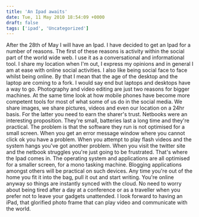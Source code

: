 ```yaml
---
title: 'An Ipad awaits'
date: Tue, 11 May 2010 18:54:09 +0000
draft: false
tags: ['ipad', 'Uncategorized']
---
```


After the 28th of May I will have an Ipad. I have decided to get an Ipad for a number of reasons. The first of these reasons is activity within the social part of the world wide web. I use it as a conversational and informational tool. I share my location when I'm out, I express my opinions and in general I am at ease with online social activities. I also like being social face to face whilst being online. By that I mean that the age of the desktop and the laptop are coming to a fork. I would say end but laptops and desktops have a way to go. Photography and video editing are just two reasons for bigger machines. At the same time look at how mobile phones have become more competent tools for most of what some of us do in the social media. We share images, we share pictures, videos and even our location on a 24hr basis. For the latter you need to earn the sharer's trust. Netbooks were an interesting proposition. They're small, batteries last a long time and they're practical. The problem is that the software they run is not optimised for a small screen. When you get an error message window where you cannot click ok you have a problem. When you attempt to play flash videos and the system hangs you've got another problem. When you visit the twitter site and the netbook struggles you're just going to be frustrated. That's where the Ipad comes in. The operating system and applications are all optimised for a smaller screen, for a mono tasking machine. Blogging applications amongst others will be practical on such devices. Any time you're out of the home you fit it into the bag, pull it out and start writing. You're online anyway so things are instantly synced with the cloud. No need to worry about being tired after a day at a conference or as a traveller when you prefer not to leave your gadgets unattended. I look forward to having an iPad, that glorified photo frame that can play video and communicate with the world.